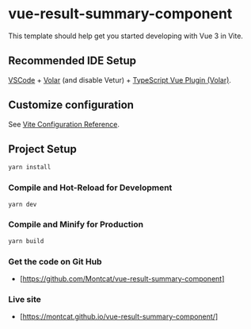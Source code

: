# vue-result-summary-component

This template should help get you started developing with Vue 3 in Vite.

## Recommended IDE Setup

[VSCode](https://code.visualstudio.com/) + [Volar](https://marketplace.visualstudio.com/items?itemName=Vue.volar) (and disable Vetur) + [TypeScript Vue Plugin (Volar)](https://marketplace.visualstudio.com/items?itemName=Vue.vscode-typescript-vue-plugin).

## Customize configuration

See [Vite Configuration Reference](https://vitejs.dev/config/).

## Project Setup

```sh
yarn install
```

### Compile and Hot-Reload for Development

```sh
yarn dev
```

### Compile and Minify for Production

```sh
yarn build
```

### Get the code on Git Hub

- [https://github.com/Montcat/vue-result-summary-component]

### Live site

- [https://montcat.github.io/vue-result-summary-component/]
